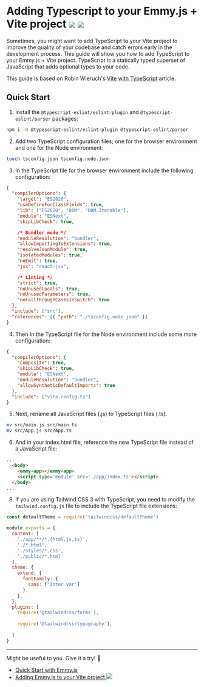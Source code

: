 # Adding Typescript to your Emmy.js + Vite project <img class="inline h-[3rem]" src="https://cdn.jsdelivr.net/gh/devicons/devicon@latest/icons/vitejs/vitejs-original.svg" /> <img class="inline h-[3rem] mx-[0.5rem]" src="https://cdn.jsdelivr.net/gh/devicons/devicon@latest/icons/typescript/typescript-original.svg" />

Sometimes, you might want to add TypeScript to your Vite project to improve the quality of your codebase and catch errors early in the development process.
This guide will show you how to add TypeScript to your Emmy.js + Vite project.
TypeScript is a statically typed superset of JavaScript that adds optional types to your code.

This guide is based on Robin Wieruch's [Vite with TypeScript](https://www.robinwieruch.de/vite-typescript/) article.
          
## Quick Start
1. Install the `@typescript-eslint/eslint-plugin` and `@typescript-eslint/parser` packages:
```bash
npm i -D @typescript-eslint/eslint-plugin @typescript-eslint/parser
```

2. Add two TypeScript configuration files; one for the browser environment and one for the Node environment:

```bash
touch tsconfig.json tsconfig.node.json
```

3. In the TypeScript file for the browser environment include the following configuration:

```json
{
  "compilerOptions": {
    "target": "ES2020",
    "useDefineForClassFields": true,
    "lib": ["ES2020", "DOM", "DOM.Iterable"],
    "module": "ESNext",
    "skipLibCheck": true,

    /* Bundler mode */
    "moduleResolution": "bundler",
    "allowImportingTsExtensions": true,
    "resolveJsonModule": true,
    "isolatedModules": true,
    "noEmit": true,
    "jsx": "react-jsx",

    /* Linting */
    "strict": true,
    "noUnusedLocals": true,
    "noUnusedParameters": true,
    "noFallthroughCasesInSwitch": true
  },
  "include": ["src"],
  "references": [{ "path": "./tsconfig.node.json" }]
}
```

4. Then In the TypeScript file for the Node environment include some more configuration:
```json
{
  "compilerOptions": {
    "composite": true,
    "skipLibCheck": true,
    "module": "ESNext",
    "moduleResolution": "bundler",
    "allowSyntheticDefaultImports": true
  },
  "include": ["vite.config.ts"]
}
```

5. Next, rename all JavaScript files (.js) to TypeScript files (.ts).
```bash	
mv src/main.js src/main.ts
mv src/App.js src/App.ts
```

6. And in your index.html file, reference the new TypeScript file instead of a JavaScript file:
```html
...
  <body>
    <emmy-app></emmy-app>
    <script type='module' src='./app/index.ts'></script>
  </body>
...
```

8. If you are using Tailwind CSS 3 with TypeScript, you need to modify the `tailwind.config.js` file to include the TypeScript file extensions:
```javascript
const defaultTheme = require('tailwindcss/defaultTheme')

module.exports = {
  content: [
    './app/**/*.{html,js,ts}',
    './*.html',
    './styles/*.css',
    './public/*.html'
  ],
  theme: {
    extend: {
      fontFamily: {
        sans: ['Inter var']
      },
    },
  },
  plugins: [
    require('@tailwindcss/forms'),
    
    require('@tailwindcss/typography'),
    
  ]
}
```


<hr>
Might be useful to you. Give it a try! 🚀

- [Quick Start with Emmy.js](/documentation)
- [Adding Emmy.js to your Vite project <img class="inline h-[1.5rem]" src="https://cdn.jsdelivr.net/gh/devicons/devicon@latest/icons/vitejs/vitejs-original.svg" />](/documentation/vite)
